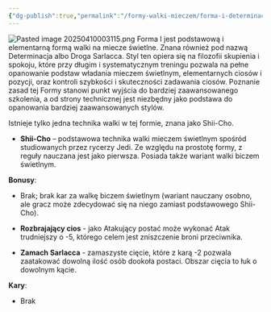 ```yaml
---
{"dg-publish":true,"permalink":"/formy-walki-mieczem/forma-i-determinacja/","dgPassFrontmatter":true}
---
```


![Pasted image 20250410003115.png](/img/user/6%20Obrazy/Pasted%20image%2020250410003115.png)
Forma I jest podstawową i elementarną formą walki na miecze świetlne. Znana również pod nazwą Determinacja albo Droga Sarlacca. Styl ten opiera się na filozofii skupienia i spokoju, które przy długim i systematycznym treningu pozwala na pełne opanowanie podstaw władania mieczem świetlnym, elementarnych ciosów i pozycji, oraz kontroli szybkości i skuteczności zadawania ciosów. Poznanie zasad tej Formy stanowi punkt wyjścia do bardziej zaawansowanego szkolenia, a od strony technicznej jest niezbędny jako podstawa do opanowania bardziej zaawansowanych stylów.

Istnieje tylko jedna technika walki w tej formie, znana jako Shii-Cho.

- **Shii-Cho** – podstawowa technika walki mieczem świetlnym spośród studiowanych przez rycerzy Jedi. Ze względu na prostotę formy, z reguły nauczana jest jako pierwsza. Posiada także wariant walki biczem świetlnym.

**Bonusy**: 
- Brak; brak kar za walkę biczem świetlnym (wariant nauczany osobno, ale gracz może zdecydować się na niego zamiast podstawowego Shii-Cho).

- **Rozbrajający cios** - jako Atakujący postać może wykonać Atak trudniejszy o -5, którego celem jest zniszczenie broni przeciwnika.

- **Zamach Sarlacca** - zamaszyste cięcie, które z karą -2 pozwala zaatakować dowolną ilość osób dookoła postaci. Obszar cięcia to łuk o dowolnym kącie.

**Kary**:
- Brak